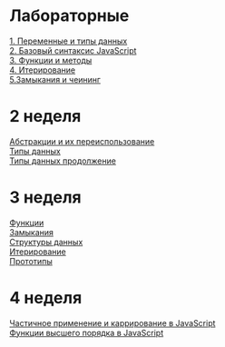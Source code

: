 #  Лабораторные
[1. Переменные и типы данных](https://github.com/Dimdim28/Lab1-Datatype)<br>
[2. Базовый синтаксис JavaScript](https://github.com/Dimdim28/Lab2-reusable)<br>
[3. Функции и методы](https://github.com/Dimdim28/Lab1-Functions-and-methods) <br>
[4. Итерирование](https://github.com/Dimdim28/-Lab4-Iteration.git) <br>
[5.Замыкания и чеининг](https://github.com/Dimdim28/Lab5-Closure) <br>




# 2 неделя

[Абстракции и их переиспользование](https://github.com/Dimdim28/homework-2-week-abstractions) <br>
[Типы данных](https://github.com/Dimdim28/Homework-2-week-types) <br>
[Типы данных продолжение](https://github.com/Dimdim28/homework-2-week-types-next) <br>
# 3 неделя
[Функции](https://github.com/Dimdim28/Homework-3-week-functions) <br>
[Замыкания](https://github.com/Dimdim28/Homework-3-week-closure) <br>
[Структуры данных](https://github.com/Dimdim28/Homework-3-week-structures) <br>
[Итерирование](https://github.com/Dimdim28/Homework-3-week-iteration) <br>
[Прототипы](https://github.com/Dimdim28/Homework-3-week-prototypes) <br>


# 4 неделя
[Частичное применение и каррирование в JavaScript](https://github.com/Dimdim28/Homework-4-week-curry) <br>
[Функции высшего порядка в JavaScript](https://github.com/Dimdim28/Homework-4-week-HigherOrderFunction/tree/master/Exercises) <br>

